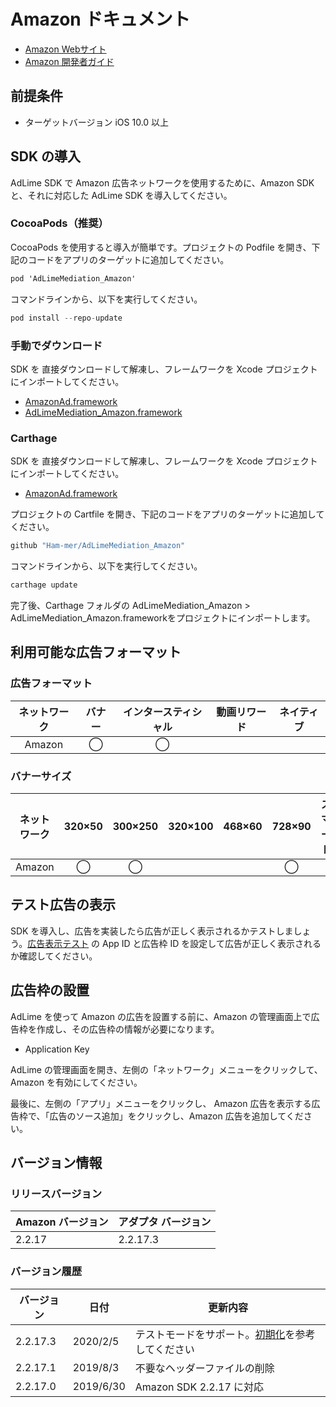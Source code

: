 # Amazon ドキュメント
- [Amazon Webサイト](https://developer.amazon.com/zh/)
- [Amazon 開発者ガイド](https://developer.amazon.com/apps-and-games/mobile-ads)

## 前提条件
- ターゲットバージョン iOS 10.0 以上

## SDK の導入
AdLime SDK で Amazon 広告ネットワークを使用するために、Amazon SDK と、それに対応した AdLime SDK を導入してください。

### CocoaPods（推奨）
CocoaPods を使用すると導入が簡単です。プロジェクトの Podfile を開き、下記のコードをアプリのターゲットに追加してください。
```objectivec
pod 'AdLimeMediation_Amazon'
```

コマンドラインから、以下を実行してください。
```objectivec
pod install --repo-update
```

### 手動でダウンロード
SDK を 直接ダウンロードして解凍し、フレームワークを Xcode プロジェクトにインポートしてください。
- [AmazonAd.framework](https://app-craft-internal.ams3.digitaloceanspaces.com/Frameworks/AmazonAdSDK/AmazonMobileAds-iOS-v2.2.17.0.zip)
- [AdLimeMediation_Amazon.framework](https://github.com/Ham-mer/AdLime-iOS-Pub/raw/master/DownloadZip/AdLimeMediation_Amazon/2.2.17.3.zip)

### Carthage
SDK を 直接ダウンロードして解凍し、フレームワークを Xcode プロジェクトにインポートしてください。
- [AmazonAd.framework](https://app-craft-internal.ams3.digitaloceanspaces.com/Frameworks/AmazonAdSDK/AmazonMobileAds-iOS-v2.2.17.0.zip)

プロジェクトの Cartfile を開き、下記のコードをアプリのターゲットに追加してください。
```objectivec
github "Ham-mer/AdLimeMediation_Amazon"
```

コマンドラインから、以下を実行してください。
```objectivec
carthage update
```

完了後、Carthage フォルダの AdLimeMediation_Amazon > AdLimeMediation_Amazon.frameworkをプロジェクトにインポートします。

## 利用可能な広告フォーマット

### 広告フォーマット
|ネットワーク|バナー|インタースティシャル|動画リワード|ネイティブ|
|:-----:|:----:|:----------:|:------:|:----:|
|Amazon |◯     | ◯          |        |      |

### バナーサイズ
|ネットワーク  |320×50  |300×250   |320×100  |468×60  |728×90  |スマート    |
|:-------:|:------:|:--------:|:-------:|:------:|:------:|:-------:|
|Amazon   |◯       |◯         |         |        |◯       |         |

## テスト広告の表示
SDK を導入し、広告を実装したら広告が正しく表示されるかテストしましょう。[広告表示テスト](./test.md#Amazon) の App ID と広告枠 ID を設定して広告が正しく表示されるか確認してください。

## 広告枠の設置
AdLime を使って Amazon の広告を設置する前に、Amazon の管理画面上で広告枠を作成し、その広告枠の情報が必要になります。
- Application Key

AdLime の管理画面を開き、左側の「ネットワーク」メニューをクリックして、Amazon を有効にしてください。

最後に、左側の「アプリ」メニューをクリックし、 Amazon 広告を表示する広告枠で、「広告のソース追加」をクリックし、Amazon 広告を追加してください。

## バージョン情報

### リリースバージョン
| Amazon バージョン   | アダプタ バージョン |
|:-----------------|:----------------|
| 2.2.17           | 2.2.17.3        |

### バージョン履歴
| バージョン         | 日付       | 更新内容                             |
|-----------------|------------|----------------------------------|
| 2.2.17.3        | 2020/2/5   | テストモードをサポート。[初期化](./init.md)を参考してください|
| 2.2.17.1        | 2019/8/3   | 不要なヘッダーファイルの削除|
| 2.2.17.0        | 2019/6/30  | Amazon SDK 2.2.17 に対応|
